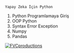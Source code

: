 
```
Yapay Zeka İçin Python
```
1. Python Programlamaya Giriş
2. OOP Python
3. Syntax Error Exception
4. Numpy
5. Pandas

<a href="http://fvcproductions.com"><img src="https://miro.medium.com/max/750/1*QKvQvdo9Lb1YGoCXc7DWKw.jpeg" title="FVCproductions" alt="FVCproductions"></a>

